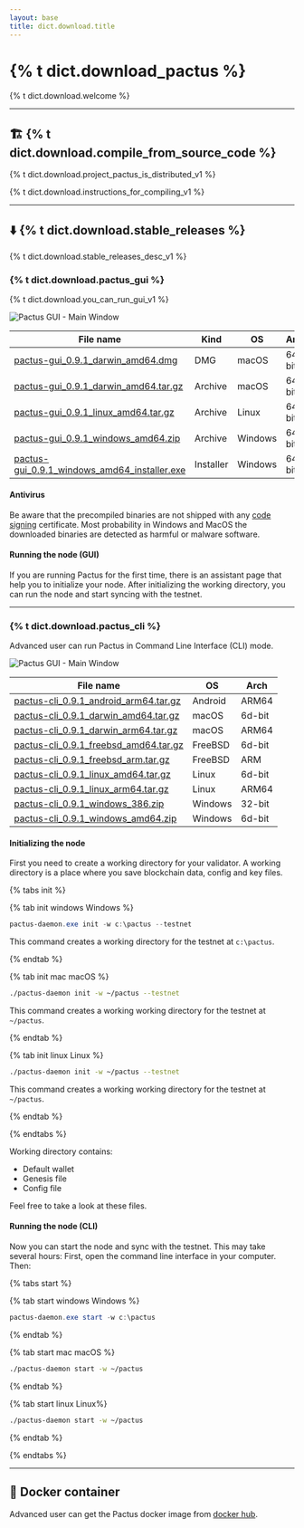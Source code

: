 ```yaml
---
layout: base
title: dict.download.title
---
```


# {% t dict.download_pactus %}

{% t dict.download.welcome %}

---

## 🏗️ {% t dict.download.compile_from_source_code %}

{% t dict.download.project_pactus_is_distributed_v1 %}

{% t dict.download.instructions_for_compiling_v1 %}

---

## ⬇️ {% t dict.download.stable_releases %}

{% t dict.download.stable_releases_desc_v1 %}

### {% t dict.download.pactus_gui %}

{% t dict.download.you_can_run_gui_v1 %}

![Pactus GUI - Main Window](/assets/images/pactus_gui_main_window.png)

| **File name**                                                                                                                                                  | **Kind**  | **OS**  | **Arch** |
| -------------------------------------------------------------------------------------------------------------------------------------------------------------- | --------- | ------- | -------- |
| [pactus-gui_0.9.1_darwin_amd64.dmg](https://github.com/pactus-project/pactus/releases/download/v0.9.1/pactus-gui_0.9.1_darwin_amd64.dmg)                       | DMG       | macOS   | 64-bit   |
| [pactus-gui_0.9.1_darwin_amd64.tar.gz](https://github.com/pactus-project/pactus/releases/download/v0.9.1/pactus-gui_0.9.1_darwin_amd64.tar.gz)                 | Archive   | macOS   | 64-bit   |
| [pactus-gui_0.9.1_linux_amd64.tar.gz](https://github.com/pactus-project/pactus/releases/download/v0.9.1/pactus-gui_0.9.1_linux_amd64.tar.gz)                   | Archive   | Linux   | 64-bit   |
| [pactus-gui_0.9.1_windows_amd64.zip](https://github.com/pactus-project/pactus/releases/download/v0.9.1/pactus-gui_0.9.1_windows_amd64.zip)                     | Archive   | Windows | 64-bit   |
| [pactus-gui_0.9.1_windows_amd64_installer.exe](https://github.com/pactus-project/pactus/releases/download/v0.9.1/pactus-gui_0.9.1_windows_amd64_installer.exe) | Installer | Windows | 64-bit   |

#### Antivirus

Be aware that the precompiled binaries are not shipped with any
[code signing](https://en.wikipedia.org/wiki/Code_signing) certificate. Most probability in Windows
and MacOS the downloaded binaries are detected as harmful or malware software.

#### Running the node (GUI)

If you are running Pactus for the first time, there is an assistant page that help you to initialize
your node. After initializing the working directory, you can run the node and start syncing with the testnet.

---

### {% t dict.download.pactus_cli %}

Advanced user can run Pactus in Command Line Interface (CLI) mode.

![Pactus GUI - Main Window](/assets/images/pactus_cli.png)

| **File name**                                                                                                                                    | **OS**  | **Arch** |
| ------------------------------------------------------------------------------------------------------------------------------------------------ | ------- | -------- |
| [pactus-cli_0.9.1_android_arm64.tar.gz](https://github.com/pactus-project/pactus/releases/download/v0.9.1/pactus-cli_0.9.1_android_arm64.tar.gz) | Android | ARM64    |
| [pactus-cli_0.9.1_darwin_amd64.tar.gz](https://github.com/pactus-project/pactus/releases/download/v0.9.1/pactus-cli_0.9.1_darwin_amd64.tar.gz)   | macOS   | 6d-bit   |
| [pactus-cli_0.9.1_darwin_arm64.tar.gz](https://github.com/pactus-project/pactus/releases/download/v0.9.1/pactus-cli_0.9.1_darwin_arm64.tar.gz)   | macOS   | ARM64    |
| [pactus-cli_0.9.1_freebsd_amd64.tar.gz](https://github.com/pactus-project/pactus/releases/download/v0.9.1/pactus-cli_0.9.1_freebsd_amd64.tar.gz) | FreeBSD | 6d-bit   |
| [pactus-cli_0.9.1_freebsd_arm.tar.gz](https://github.com/pactus-project/pactus/releases/download/v0.9.1/pactus-cli_0.9.1_freebsd_arm.tar.gz)     | FreeBSD | ARM      |
| [pactus-cli_0.9.1_linux_amd64.tar.gz](https://github.com/pactus-project/pactus/releases/download/v0.9.1/pactus-cli_0.9.1_linux_amd64.tar.gz)     | Linux   | 6d-bit   |
| [pactus-cli_0.9.1_linux_arm64.tar.gz](https://github.com/pactus-project/pactus/releases/download/v0.9.1/pactus-cli_0.9.1_linux_arm64.tar.gz)     | Linux   | ARM64    |
| [pactus-cli_0.9.1_windows_386.zip](https://github.com/pactus-project/pactus/releases/download/v0.9.1/pactus-cli_0.9.1_windows_386.zip)           | Windows | 32-bit   |
| [pactus-cli_0.9.1_windows_amd64.zip](https://github.com/pactus-project/pactus/releases/download/v0.9.1/pactus-cli_0.9.1_windows_amd64.zip)       | Windows | 6d-bit   |

#### Initializing the node

First you need to create a working directory for your validator. A working directory is a place
where you save blockchain data, config and key files.

{% tabs init %}

{% tab init windows <i class="fa-brands fa-windows"></i> Windows %}

```powershell
pactus-daemon.exe init -w c:\pactus --testnet
```

This command creates a working directory for the testnet at `c:\pactus`.

{% endtab %}

{% tab init mac <i class="fa-brands fa-apple"></i> macOS %}

```bash
./pactus-daemon init -w ~/pactus --testnet
```

This command creates a working working directory for the testnet at `~/pactus`.

{% endtab %}

{% tab init linux <i class="fa-brands fa-linux"></i> Linux %}

```bash
./pactus-daemon init -w ~/pactus --testnet
```

This command creates a working working directory for the testnet at `~/pactus`.

{% endtab %}

{% endtabs %}

Working directory contains:

- Default wallet
- Genesis file
- Config file

Feel free to take a look at these files.

#### Running the node (CLI)

Now you can start the node and sync with the testnet. This may take several hours:
First, open the command line interface in your computer. Then:

{% tabs start %}

{% tab start windows <i class="fa-brands fa-windows"></i> Windows %}

```powershell
pactus-daemon.exe start -w c:\pactus
```

{% endtab %}

{% tab start mac <i class="fa-brands fa-apple"></i> macOS %}

```bash
./pactus-daemon start -w ~/pactus
```

{% endtab %}

{% tab start linux <i class="fa-brands fa-linux"></i> Linux%}

```bash
./pactus-daemon start -w ~/pactus
```

{% endtab %}

{% endtabs %}

---

## 🐳 Docker container

Advanced user can get the Pactus docker image from [docker hub](https://hub.docker.com/r/pactus/pactus).
